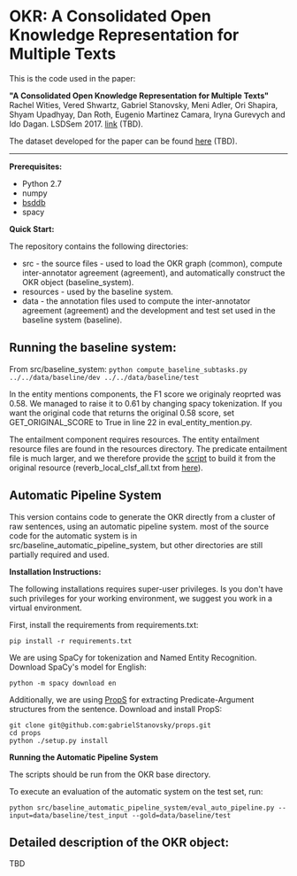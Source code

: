# OKR: A Consolidated <b>O</b>pen <b>K</b>nowledge <b>R</b>epresentation for Multiple Texts

This is the code used in the paper:

<b>"A Consolidated Open Knowledge Representation for Multiple Texts"</b><br/>
Rachel Wities, Vered Shwartz, Gabriel Stanovsky, Meni Adler, Ori Shapira, Shyam Upadhyay, Dan Roth, Eugenio Martinez Camara, Iryna Gurevych and Ido Dagan. LSDSem 2017. [link](???) (TBD).

The dataset developed for the paper can be found [here](http://u.cs.biu.ac.il/~nlp/resources/downloads/twitter-events/) (TBD).

***

<b>Prerequisites:</b>
* Python 2.7
* numpy
* [bsddb](https://docs.python.org/2/library/bsddb.html)
* spacy

<b>Quick Start:</b>

The repository contains the following directories:
* src - the source files - used to load the OKR graph (common), compute inter-annotator agreement (agreement), and automatically construct the OKR object (baseline_system).
* resources - used by the baseline system.
* data - the annotation files used to compute the inter-annotator agreement (agreement) and the development and test set used in the baseline system (baseline).

## Running the baseline system:

From src/baseline_system: `python compute_baseline_subtasks.py  ../../data/baseline/dev ../../data/baseline/test`

In the entity mentions components, the F1 score we originaly reoprted was 0.58. We managed to raise it to 0.61 by changing spacy tokenization. If you want the original code that returns the original 0.58 score, set GET_ORIGINAL_SCORE to True in line 22 in eval_entity_mention.py.

The entailment component requires resources. The entity entailment resource files are found in the resources directory. The predicate entailment file is much larger, and we therefore provide the [script](resources/create_predicate_entailment_resource.py) to build it from the original resource (reverb_local_clsf_all.txt from [here](http://u.cs.biu.ac.il/~nlp/resources/downloads/predicative-entailment-rules-learned-using-local-and-global-algorithms/)).

## Automatic Pipeline System 
This version contains code to generate the OKR directly from a cluster of raw sentences, using an automatic pipeline system. most of the source code for the automatic system is in src/baseline_automatic_pipeline_system, but other directories are still partially required and used. 

<b> Installation Instructions: </b>

The following installations requires super-user privileges. Is you don't have such privileges for your working environment, we suggest you work in a virtual environment.

First, install the requirements from requirements.txt:

`pip install -r requirements.txt`

We are using SpaCy for tokenization and Named Entity Recognition. Download SpaCy's model for English:

`python -m spacy download en`

Additionally, we are using [PropS](https://github.com/gabrielStanovsky/props) for extracting Predicate-Argument structures from the sentence. Download and install PropS:

```
git clone git@github.com:gabrielStanovsky/props.git
cd props
python ./setup.py install
```

<b> Running the Automatic Pipeline System </b>

The scripts should be run from the OKR base directory. 

To execute an evaluation of the automatic system on the test set, run:

`python src/baseline_automatic_pipeline_system/eval_auto_pipeline.py --input=data/baseline/test_input --gold=data/baseline/test`

## Detailed description of the OKR object:
TBD

